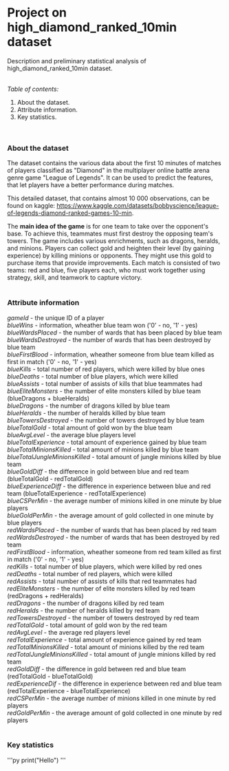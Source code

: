 # Project on high_diamond_ranked_10min dataset
Description and preliminary statistical analysis of high_diamond_ranked_10min dataset. <br>
<br>

*Table of contents:*
1. About the dataset.
2. Attribute information.
3. Key statistics.
<br>

### About the dataset
The dataset contains the various data about the first 10 minutes of matches of players classified as "Diamond" in the multiplayer online battle arena genre game "League of Legends". It can be used to predict the features, that let players have a better performance during matches. 

This detailed dataset, that contains almost 10 000 observations, can be found on kaggle: https://www.kaggle.com/datasets/bobbyscience/league-of-legends-diamond-ranked-games-10-min.

The **main idea of the game** is for one team to take over the opponent's base. To achieve this, teammates must first destroy the opposing team's towers. The game includes various enrichments, such as dragons, heralds, and minions.  Players can collect gold and heighten their level (by gaining experience) by killing minions or opponents. They might use this gold to purchase items that provide improvements. Each match is consisted of two teams: red and blue, five players each, who must work together using strategy, skill, and teamwork to capture victory. <br>
<br>

### Attribute information
*gameId* - the unique ID of a player <br>
*blueWins* - information, wheather blue team won ('0' - no, '1' - yes) <br>
*blueWardsPlaced* - the number of wards that has been placed by blue team <br>
*blueWardsDestroyed* - the number of wards that has been destroyed by blue team <br>
*blueFirstBlood* - information, wheather someone from blue team killed as first in match ('0' - no, '1' - yes) <br>
*blueKills* - total number of red players, which were killed by blue ones <br>
*blueDeaths* - total number of blue players, which were killed <br>
*blueAssists* - total number of assists of kills that blue teammates had <br>
*blueEliteMonsters* - the number of elite monsters killed by blue team (blueDragons + blueHeralds) <br>
*blueDragons* - the number of dragons killed by blue team <br>
*blueHeralds* - the number of heralds killed by blue team <br>
*blueTowersDestroyed* - the number of towers destroyed by blue team <br>
*blueTotalGold* - total amount of gold won by the blue team <br>
*blueAvgLevel* - the average blue players level <br>
*blueTotalExperience* - total amount of experience gained by blue team <br>
*blueTotalMinionsKilled* - total amount of minions killed by blue team <br>
*blueTotalJungleMinionsKilled* - total amount of jungle minions killed by blue team <br>
*blueGoldDiff* - the difference in gold between blue and red team (blueTotalGold - redTotalGold) <br>
*blueExperienceDiff* - the difference in experience between blue and red team (blueTotalExperience - redTotalExperience) <br>
*blueCSPerMin* - the average number of minions killed in one minute by blue players <br>
*blueGoldPerMin* - the average amount of gold collected in one minute by blue players <br>
*redWardsPlaced* - the number of wards that has been placed by red team <br>
*redWardsDestroyed* - the number of wards that has been destroyed by red team <br>
*redFirstBlood* - information, wheather someone from red team killed as first in match ('0' - no, '1' - yes) <br>
*redKills* - total number of blue players, which were killed by red ones <br>
*redDeaths* - total number of red players, which were killed <br>
*redAssists* - total number of assists of kills that red teammates had <br>
*redEliteMonsters* - the number of elite monsters killed by red team (redDragons + redHeralds) <br>
*redDragons* - the number of dragons killed by red team <br>
*redHeralds* - the number of heralds killed by red team <br>
*redTowersDestroyed* - the number of towers destroyed by red team <br>
*redTotalGold* - total amount of gold won by the red team <br>
*redAvgLevel* - the average red players level <br>
*redTotalExperience* - total amount of experience gained by red team <br>
*redTotalMinionsKilled* - total amount of minions killed by the red team <br>
*redTotalJungleMinionsKilled* - total amount of jungle minions killed by red team <br>
*redGoldDiff* - the difference in gold between red and blue team (redTotalGold - blueTotalGold) <br>
*redExperienceDif* - the difference in experience between red and blue team (redTotalExperience - blueTotalExperience) <br>
*redCSPerMin* - the average number of minions killed in one minute by red players <br>
*redGoldPerMin* - the average amount of gold collected in one minute by red players <br>
<br>

### Key statistics

'''py
print("Hello")
'''
